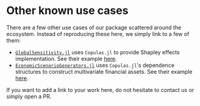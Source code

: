 # Other known use cases

There are a few other use cases of our package scattered around the ecosystem. Instead of reproducing these here, we simply link to a few of them:

- [`GlobalSensitivity.jl`](https://github.com/SciML/GlobalSensitivity.jl) uses `Copulas.jl` to provide Shapley effects implementation. See their example [here](https://docs.sciml.ai/GlobalSensitivity/stable/tutorials/shapley/).
- [`EconomicScenarioGenerators.jl`](https://github.com/JuliaActuary/EconomicScenarioGenerators.jl) uses `Copulas.jl`'s dependence structures to construct multivariate financial assets. See their example [here](https://juliaactuary.github.io/EconomicScenarioGenerators.jl/stable/#Correlated-Scenarios).

If you want to add a link to your work here, do not hesitate to contact us or simply open a PR.

